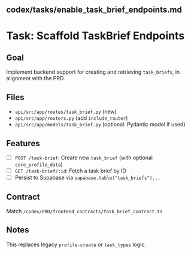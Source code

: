 ## codex/tasks/enable_task_brief_endpoints.md

# Task: Scaffold TaskBrief Endpoints

## Goal
Implement backend support for creating and retrieving `task_briefs`, in alignment with the PRD.

## Files
- `api/src/app/routes/task_brief.py` (new)
- `api/src/app/routers.py` (add `include_router`)
- `api/src/app/models/task_brief.py` (optional: Pydantic model if used)

## Features
- [ ] `POST /task-brief`: Create new `task_brief` (with optional `core_profile_data`)
- [ ] `GET /task-brief/:id`: Fetch a task brief by ID
- [ ] Persist to Supabase via `supabase.table("task_briefs")...`

## Contract
Match `/codex/PRD/frontend_contracts/task_brief_contract.ts`

## Notes
This replaces legacy `profile-create` or `task_types` logic.

